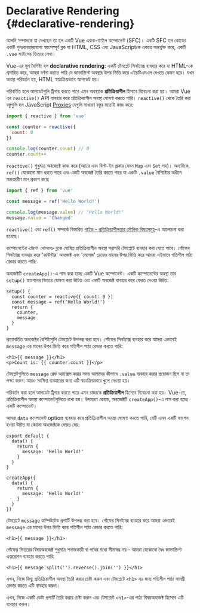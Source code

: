 # Declarative Rendering {#declarative-rendering}

<div class="sfc">

আপনি সম্পাদকে যা দেখছেন তা হল একটি Vue একক-ফাইল কম্পোনেন্ট (SFC)। একটি SFC হল কোডের একটি পুনঃব্যবহারযোগ্য স্বয়ংসম্পূর্ণ ব্লক যা HTML, CSS এবং JavaScriptকে একত্রে অন্তর্ভুক্ত করে, একটি `.vue` ফাইলের ভিতরে লেখা।

</div>

Vue-এর মূল বৈশিষ্ট্য হল **declarative rendering**: একটি টেমপ্লেট সিনট্যাক্স ব্যবহার করে যা HTML-কে প্রসারিত করে, আমরা বর্ণনা করতে পারি যে জাভাস্ক্রিপ্ট অবস্থার উপর ভিত্তি করে এইচটিএমএল দেখতে কেমন হবে। যখন অবস্থা পরিবর্তন হয়, HTML স্বয়ংক্রিয়ভাবে আপডেট হয়।

<div class="composition-api">

পরিবর্তিত হলে আপডেটগুলি ট্রিগার করতে পারে এমন অবস্থাকে **প্রতিক্রিয়াশীল** হিসাবে বিবেচনা করা হয়। আমরা Vue এর `reactive()` API ব্যবহার করে প্রতিক্রিয়াশীল অবস্থা ঘোষণা করতে পারি। `reactive()` থেকে তৈরি করা বস্তুগুলি হল JavaScript [Proxies](https://developer.mozilla.org/en-US/docs/Web/JavaScript/Reference/Global_Objects/Proxy) যেগুলি সাধারণ বস্তুর মতোই কাজ করে:

```js
import { reactive } from 'vue'

const counter = reactive({
  count: 0
})

console.log(counter.count) // 0
counter.count++
```

`reactive()` শুধুমাত্র অবজেক্টে কাজ করে (অ্যারে এবং বিল্ট-ইন প্রকার যেমন `Map` এবং `Set` সহ)। অন্যদিকে, `ref()` যেকোনো মান ধরতে পারে এবং একটি অবজেক্ট তৈরি করতে পারে যা একটি `.value` বৈশিষ্ট্যের অধীনে অভ্যন্তরীণ মান প্রকাশ করে:

```js
import { ref } from 'vue'

const message = ref('Hello World!')

console.log(message.value) // "Hello World!"
message.value = 'Changed'
```

`reactive()` এবং `ref()` সম্পর্কে বিস্তারিত <a target="_blank" href="/guide/essentials/reactivity-fundamentals.html">গাইড - প্রতিক্রিয়াশীলতার মৌলিক বিষয়সমূহ</a>-এ আলোচনা করা হয়েছে।

<div class="sfc">

 কম্পোনেন্টের `<স্ক্রিপ্ট সেটআপ>` ব্লকে ঘোষিত প্রতিক্রিয়াশীল অবস্থা সরাসরি টেমপ্লেটে ব্যবহার করা যেতে পারে। গোঁফের সিনট্যাক্স ব্যবহার করে 'কাউন্টার' অবজেক্ট এবং 'মেসেজ' রেফের মানের উপর ভিত্তি করে আমরা এইভাবে গতিশীল পাঠ্য রেন্ডার করতে পারি:

</div>

<div class="html">

অবজেক্টটি `createApp()`-এ পাস করা হচ্ছে একটি Vue কম্পোনেন্ট। একটি কম্পোনেন্টের অবস্থা তার `setup()` ফাংশনের ভিতরে ঘোষণা করা উচিত এবং একটি অবজেক্ট ব্যবহার করে ফেরত দেওয়া উচিত:

```js{2,5}
setup() {
  const counter = reactive({ count: 0 })
  const message = ref('Hello World!')
  return {
    counter,
    message
  }
}
```

প্রত্যাবর্তিত অবজেক্টর বৈশিষ্ট্যগুলি টেমপ্লেটে উপলব্ধ করা হবে। গোঁফের সিনট্যাক্স ব্যবহার করে আমরা এভাবেই `message` এর মানের উপর ভিত্তি করে গতিশীল পাঠ্য রেন্ডার করতে পারি:

</div>

```vue-html
<h1>{{ message }}</h1>
<p>Count is: {{ counter.count }}</p>
```

টেমপ্লেটগুলিতে `message` রেফ অ্যাক্সেস করার সময় আমাদের কীভাবে `.value` ব্যবহার করার প্রয়োজন ছিল না তা লক্ষ্য করুন: আরও সংক্ষিপ্ত ব্যবহারের জন্য এটি স্বয়ংক্রিয়ভাবে খুলে দেওয়া হয়।

</div>

<div class="options-api">

পরিবর্তন করা হলে আপডেট ট্রিগার করতে পারে এমন রাজ্যকে **প্রতিক্রিয়াশীল** হিসেবে বিবেচনা করা হয়। Vue-তে, প্রতিক্রিয়াশীল অবস্থা কম্পোনেন্টগুলিতে রাখা হয়। <span class="html">উদাহরণ কোডে, অবজেক্টটি `createApp()`-এ পাস করা হচ্ছে একটি কম্পোনেন্ট।</span>

আমরা `data` কম্পোনেন্ট option ব্যবহার করে প্রতিক্রিয়াশীল অবস্থা ঘোষণা করতে পারি, যেটি এমন একটি ফাংশন হওয়া উচিত যা কোনো অবজেক্টকে ফেরত দেয়:

<div class="sfc">

```js{3-5}
export default {
  data() {
    return {
      message: 'Hello World!'
    }
  }
}
```

</div>
<div class="html">

```js{3-5}
createApp({
  data() {
    return {
      message: 'Hello World!'
    }
  }
})
```

</div>

টেমপ্লেটে `message` কম্পিউটেড প্রপার্টি উপলব্ধ করা হবে। গোঁফের সিনট্যাক্স ব্যবহার করে আমরা এভাবেই `message` এর মানের উপর ভিত্তি করে গতিশীল পাঠ্য রেন্ডার করতে পারি:

```vue-html
<h1>{{ message }}</h1>
```

</div>

গোঁফের ভিতরের বিষয়অবজেক্ট শুধুমাত্র শনাক্তকারী বা পথের মধ্যে সীমাবদ্ধ নয় - আমরা যেকোনো বৈধ জাভাস্ক্রিপ্ট এক্সপ্রেশন ব্যবহার করতে পারি:

```vue-html
<h1>{{ message.split('').reverse().join('') }}</h1>
```

<div class="composition-api">

এখন, নিজে কিছু প্রতিক্রিয়াশীল অবস্থা তৈরি করার চেষ্টা করুন এবং টেমপ্লেটে `<h1>` এর জন্য গতিশীল পাঠ্য সামগ্রী রেন্ডার করতে এটি ব্যবহার করুন।

</div>

<div class="options-api">

এখন, নিজে একটি ডেটা প্রপার্টি তৈরি করার চেষ্টা করুন এবং টেমপ্লেটে `<h1>`-এর পাঠ্য বিষয়অবজেক্ট হিসেবে এটি ব্যবহার করুন।

</div>
